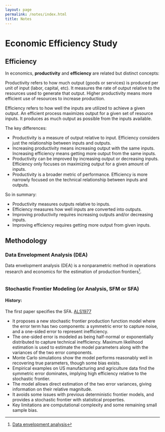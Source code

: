 ```yaml
---
layout: page
permalink: /notes/index.html
title: Notes
---
```


# Economic Efficiency Study
## Efficiency
In economics, **productivity** and **efficiency** are related but distinct concepts:

Productivity refers to how much output (goods or services) is produced per unit of input (labor, capital, etc). It measures the rate of output relative to the resources used to generate that output. Higher productivity means more efficient use of resources to increase production.

Efficiency refers to how well the inputs are utilized to achieve a given output. An efficient process maximizes output for a given set of resource inputs. It produces as much output as possible from the inputs available.

The key differences:
- Productivity is a measure of output relative to input. Efficiency considers just the relationship between inputs and outputs.
- Increasing productivity means increasing output with the same inputs. Increasing efficiency means getting more output from the same inputs.
- Productivity can be improved by increasing output or decreasing inputs. Efficiency only focuses on maximizing output for a given amount of inputs.
- Productivity is a broader metric of performance. Efficiency is more narrowly focused on the technical relationship between inputs and outputs.
  
So in summary:
- Productivity measures outputs relative to inputs.
- Efficiency measures how well inputs are converted into outputs.
- Improving productivity requires increasing outputs and/or decreasing inputs.
- Improving efficiency requires getting more output from given inputs.

## Methodology
### Data Envelopment Analysis (DEA)
Data envelopment analysis (DEA) is a nonparametric method in operations research and economics for the estimation of production frontiers[^1].

```python

```

[^1]: [Data envelopment analysis](https://en.wikipedia.org/wiki/Data_envelopment_analysis)


### Stochastic Frontier Modeling (or Analysis, SFM or SFA)
#### History:
The first paper specifies the SFA. [ALS1977](https://Seaaann.github.io/notes/Reference/ALS1977.pdf)
- It proposes a new stochastic frontier production function model where the error term has two components: a symmetric error to capture noise, and a one-sided error to represent inefficiency.
- The one-sided error is modeled as being half-normal or exponentially distributed to capture technical inefficiency.
Maximum likelihood estimation is used to estimate the model parameters along with the variances of the two error components.
- Monte Carlo simulations show the model performs reasonably well in recovering true parameters, though some bias exists.
- Empirical examples on US manufacturing and agriculture data find the symmetric error dominates, implying high efficiency relative to the stochastic frontier.
- The model allows direct estimation of the two error variances, giving information on their relative magnitude.
- It avoids some issues with previous deterministic frontier models, and provides a stochastic frontier with statistical properties.
- Key limitations are computational complexity and some remaining small sample bias.
